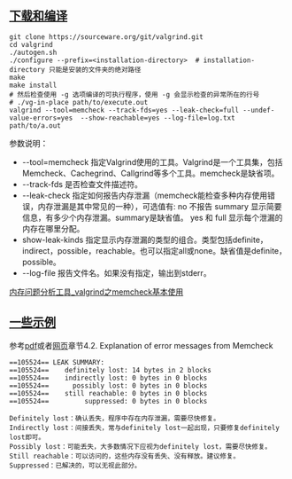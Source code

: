 ## [下载和编译](https://valgrind.org/downloads/repository.html)

```shell
git clone https://sourceware.org/git/valgrind.git
cd valgrind
./autogen.sh
./configure --prefix=<installation-directory>  # installation-directory 只能是安装的文件夹的绝对路径
make
make install
# 然后检查使用 -g 选项编译的可执行程序，使用 -g 会显示检查的异常所在的行号
# ./vg-in-place path/to/execute.out
valgrind --tool=memcheck --track-fds=yes --leak-check=full --undef-value-errors=yes  --show-reachable=yes --log-file=log.txt path/to/a.out
```

参数说明：

- --tool=memcheck 指定Valgrind使用的工具。Valgrind是一个工具集，包括Memcheck、Cachegrind、Callgrind等多个工具。memcheck是缺省项。
- --track-fds 是否检查文件描述符。
- --leak-check 指定如何报告内存泄漏（memcheck能检查多种内存使用错误，内存泄漏是其中常见的一种），可选值有:
      no 不报告
      summary 显示简要信息，有多少个内存泄漏。summary是缺省值。
      yes 和 full 显示每个泄漏的内存在哪里分配。
- show-leak-kinds 指定显示内存泄漏的类型的组合。类型包括definite，indirect，possible，reachable。也可以指定all或none。缺省值是definite，possible。
- --log-file 报告文件名。如果没有指定，输出到stderr。

[内存问题分析工具_valgrind之memcheck基本使用]( https://blog.csdn.net/shyjhyp11/article/details/123575343)

## [一些示例](https://valgrind.org/docs/manual/mc-manual.html#mc-manual.leaks)

参考[pdf](https://valgrind.org/docs/manual/valgrind_manual.pdf)或者[网页](https://valgrind.org/docs/manual/mc-manual.html#mc-manual.leaks)章节4.2. Explanation of error messages from Memcheck

```shell
==105524== LEAK SUMMARY:
==105524==    definitely lost: 14 bytes in 2 blocks
==105524==    indirectly lost: 0 bytes in 0 blocks
==105524==      possibly lost: 0 bytes in 0 blocks
==105524==    still reachable: 0 bytes in 0 blocks
==105524==         suppressed: 0 bytes in 0 blocks

Definitely lost：确认丢失，程序中存在内存泄漏，需要尽快修复。
Indirectly lost：间接丢失，常与definitely lost一起出现，只要修复definitely lost即可。
Possibly lost：可能丢失，大多数情况下应视为definitely lost，需要尽快修复。
Still reachable：可以访问的，这些内存没有丢失、没有释放。建议修复。
Suppressed：已解决的，可以无视此部分。
```


